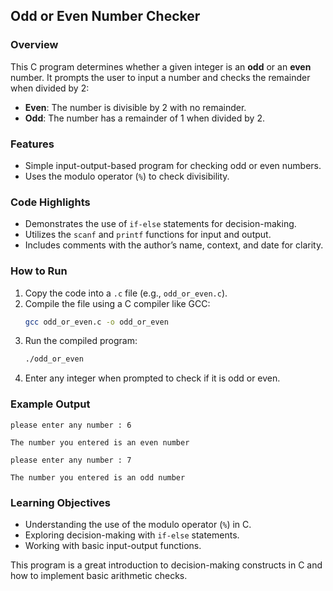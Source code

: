 ## Odd or Even Number Checker  

### Overview  
This C program determines whether a given integer is an **odd** or an **even** number. It prompts the user to input a number and checks the remainder when divided by 2:  
- **Even**: The number is divisible by 2 with no remainder.  
- **Odd**: The number has a remainder of 1 when divided by 2.  

### Features  
- Simple input-output-based program for checking odd or even numbers.  
- Uses the modulo operator (`%`) to check divisibility.  

### Code Highlights  
- Demonstrates the use of `if-else` statements for decision-making.  
- Utilizes the `scanf` and `printf` functions for input and output.  
- Includes comments with the author’s name, context, and date for clarity.  

### How to Run  
1. Copy the code into a `.c` file (e.g., `odd_or_even.c`).  
2. Compile the file using a C compiler like GCC:  
   ```bash
   gcc odd_or_even.c -o odd_or_even
   ```  
3. Run the compiled program:  
   ```bash
   ./odd_or_even
   ```  
4. Enter any integer when prompted to check if it is odd or even.  

### Example Output  
```
please enter any number : 6  

The number you entered is an even number  
```  

```
please enter any number : 7  

The number you entered is an odd number  
```  

### Learning Objectives  
- Understanding the use of the modulo operator (`%`) in C.  
- Exploring decision-making with `if-else` statements.  
- Working with basic input-output functions.  

This program is a great introduction to decision-making constructs in C and how to implement basic arithmetic checks.  

